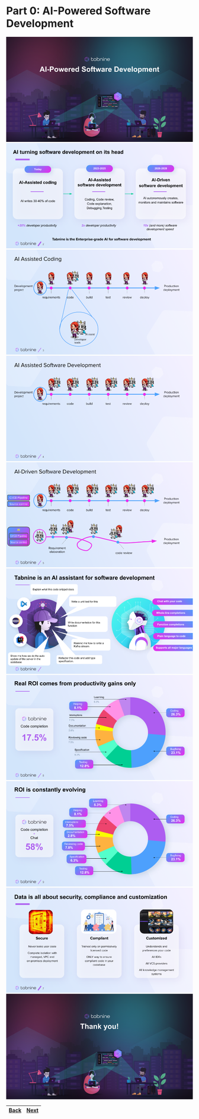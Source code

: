 # Part 0: AI-Powered Software Development

<img alt="slide 1" src="./assets/part-0-slide-1.png" />

<img alt="slide 1" src="./assets/part-0-slide-2.png" />

<img alt="slide 1" src="./assets/part-0-slide-3.png" />

<img alt="slide 1" src="./assets/part-0-slide-4.png" />

<img alt="slide 1" src="./assets/part-0-slide-5.png" />

<img alt="slide 1" src="./assets/part-0-slide-6.png" />

<img alt="slide 1" src="./assets/part-0-slide-7.png" />

<img alt="slide 1" src="./assets/part-0-slide-8.png" />

<img alt="slide 1" src="./assets/part-0-slide-9.png" />

<img alt="slide 1" src="./assets/part-0-slide-10.png" />

| [Back](../README.md) | [Next](part-1.md) |
| -------------------- | ----------------- |
